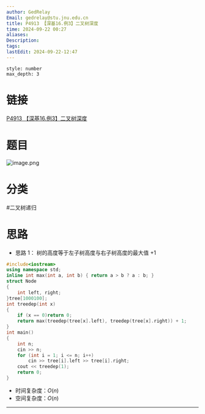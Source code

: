 ```yaml
---
author: GedRelay
Email: gedrelay@stu.jnu.edu.cn
title: P4913 【深基16.例3】二叉树深度
time: 2024-09-22 00:27
aliases: 
Description: 
tags: 
lastEdit: 2024-09-22-12:47
---
```


```toc
style: number
max_depth: 3
```

# 链接
[P4913 【深基16.例3】二叉树深度](https://www.luogu.com.cn/problem/P4913) 

# 题目
![image.png](https://ged-pic-bed.oss-cn-guangzhou.aliyuncs.com/img/202409220027997.png)


# 分类
#二叉树递归 

# 思路
- 思路 1：
树的高度等于左子树高度与右子树高度的最大值 $+1$ 


```cpp
#include<iostream>
using namespace std;
inline int max(int a, int b) { return a > b ? a : b; }
struct Node
{
	int left, right;
}tree[1000100];
int treedep(int x)
{
	if (x == 0)return 0;
	return max(treedep(tree[x].left), treedep(tree[x].right)) + 1;
}
int main()
{
	int n;
	cin >> n;
	for (int i = 1; i <= n; i++)
		cin >> tree[i].left >> tree[i].right;
	cout << treedep(1);
	return 0;
}
```


- 时间复杂度：${O\left( n \right)  }$ 
- 空间复杂度：${O\left( n \right)  }$ 


---

